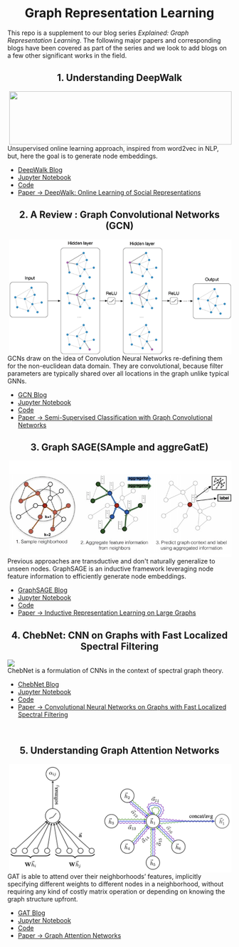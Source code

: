 <h1 align="center"> Graph Representation Learning </h1>

This repo is a supplement to our blog series *Explained: Graph Representation Learning*. The following major papers and corresponding blogs have been covered as part of the series and we look to add blogs on a few other significant works in the field.

<h2 align="center"> 1. Understanding DeepWalk </h2>
<img align="right" width="500x" height="120x" src="https://miro.medium.com/max/4005/1*j-P55wBp5PP9oqrxDxdDpw.png">

Unsupervised online learning approach, inspired from word2vec in NLP, but, here the goal is to generate node embeddings.
- [DeepWalk Blog](https://dsgiitr.com/blogs/deepwalk)
- [Jupyter Notebook](https://github.com/dsgiitr/graph_nets/blob/master/DeepWalk/DeepWalk_Blog%2BCode.ipynb)
- [Code](https://github.com/dsgiitr/graph_nets/blob/master/DeepWalk/DeepWalk.py)
- [Paper -> DeepWalk: Online Learning of Social Representations](https://arxiv.org/abs/1403.6652)


<h2 align="center"> 2. A Review : Graph Convolutional Networks (GCN) </h2>
<img align="right" width="500x" src="/GCN/img/gcn_architecture.png">

GCNs draw on the idea of Convolution Neural Networks re-defining them for the non-euclidean data domain. They are  convolutional, because filter parameters are typically shared over all locations in the graph unlike typical GNNs. 
- [GCN Blog](https://dsgiitr.com/blogs/gcn)
- [Jupyter Notebook](https://github.com/dsgiitr/graph_nets/blob/master/GCN/GCN_Blog%2BCode.ipynb)
- [Code](https://github.com/dsgiitr/graph_nets/blob/master/GCN/GCN.py)
- [Paper -> Semi-Supervised Classification with Graph Convolutional Networks](https://arxiv.org/abs/1609.02907)


<h2 align="center"> 3. Graph SAGE(SAmple and aggreGatE) </h2>
<img align="right" width="500x" src="/GraphSAGE/img/GraphSAGE_cover.jpg">

Previous approaches are transductive and don't naturally generalize to unseen nodes. GraphSAGE is an inductive framework leveraging node feature information to efficiently generate node embeddings.
- [GraphSAGE Blog](https://dsgiitr.com/blogs/graphsage)
- [Jupyter Notebook](https://github.com/dsgiitr/graph_nets/blob/master/GraphSAGE/GraphSAGE_Code%2BBlog.ipynb)
- [Code](https://github.com/dsgiitr/graph_nets/blob/master/GraphSAGE/GraphSAGE.py)
- [Paper -> Inductive Representation Learning on Large Graphs](https://arxiv.org/abs/1706.02216)


<h2 align="center"> 4. ChebNet: CNN on Graphs with Fast Localized Spectral Filtering </h2>
<img align="right" width="600x" src="https://storage.googleapis.com/groundai-web-prod/media/users/user_3036/project_14426/images/x1.png">

ChebNet is a formulation of CNNs in the context of spectral graph theory.
- [ChebNet Blog](https://dsgiitr.com/blogs/chebnet/)
- [Jupyter Notebook](https://github.com/dsgiitr/graph_nets/blob/master/ChebNet/Chebnet_Blog%2BCode.ipynb)
- [Code](https://github.com/dsgiitr/graph_nets/blob/master/ChebNet/coarsening.py)
- [Paper -> Convolutional Neural Networks on Graphs with Fast Localized Spectral Filtering](https://arxiv.org/abs/1606.09375)

<br/>

<h2 align="center"> 5. Understanding Graph Attention Networks </h2>
<img align="right" width="500x" src="/GAT/img/GAT_Cover.jpg">

GAT is able to attend over their neighborhoods’ features, implicitly specifying different weights to different nodes in a neighborhood, without requiring any kind of costly matrix operation or depending on knowing the graph structure upfront.
- [GAT Blog](https://dsgiitr.com/blogs/gat)
- [Jupyter Notebook](https://github.com/dsgiitr/graph_nets/blob/master/GAT/GAT_Blog%2BCode.ipynb)
- [Code](https://github.com/dsgiitr/graph_nets/blob/master/GAT/GAT_PyG.py)
- [Paper -> Graph Attention Networks](https://arxiv.org/abs/1710.10903)
